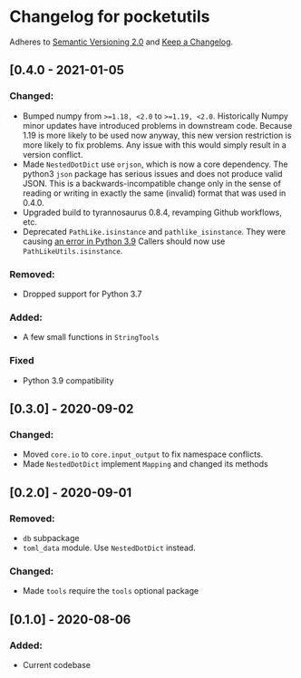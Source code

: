 # Changelog for pocketutils

Adheres to [Semantic Versioning 2.0](https://semver.org/spec/v2.0.0.html) and
[Keep a Changelog](https://keepachangelog.com/en/1.0.0/).


## [0.4.0 - 2021-01-05

### Changed:
- Bumped numpy from `>=1.18, <2.0` to `>=1.19, <2.0`.
  Historically Numpy minor updates have introduced problems in downstream code.
  Because 1.19 is more likely to be used now anyway, this new version restriction
  is more likely to fix problems. Any issue with this would simply result in a
  version conflict.
- Made `NestedDotDict` use `orjson`, which is now a core dependency.
  The python3 `json` package has serious issues and does not produce valid JSON.
  This is a backwards-incompatible change only in the sense of reading or writing
  in exactly the same (invalid) format that was used in 0.4.0.
- Upgraded build to tyrannosaurus 0.8.4, revamping Github workflows, etc.
- Deprecated `PathLike.isinstance` and `pathlike_isinstance`.
  They were causing [an error in Python 3.9](https://github.com/dmyersturnbull/pocketutils/issues/2)
  Callers should now use `PathLikeUtils.isinstance`.

### Removed:
- Dropped support for Python 3.7

### Added:
- A few small functions in `StringTools`

### Fixed
- Python 3.9 compatibility


## [0.3.0] - 2020-09-02

### Changed:
- Moved `core.io` to `core.input_output` to fix namespace conflicts.
- Made `NestedDotDict` implement `Mapping` and changed its methods


## [0.2.0] - 2020-09-01

### Removed:
- `db` subpackage
- `toml_data` module. Use `NestedDotDict` instead.

### Changed:
- Made `tools` require the `tools` optional package


## [0.1.0] - 2020-08-06

### Added:
- Current codebase
